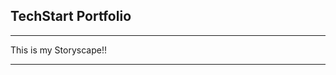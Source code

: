 ## TechStart Portfolio

<script src="//360.vizor.io/scripts/embed.js" data-vizorurl="//360.vizor.io/embed/v/6qnqy" ></script> 

***

This is my Storyscape!!
<script src="/scripts/embed.js" data-vizorurl="https://patches.vizor.io/embed/aydenspeckine/grass-copy-copy-copy" ></script> 

***
